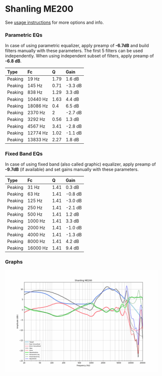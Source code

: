 # Shanling ME200
See [usage instructions](https://github.com/jaakkopasanen/AutoEq#usage) for more options and info.

### Parametric EQs
In case of using parametric equalizer, apply preamp of **-6.7dB** and build filters manually
with these parameters. The first 5 filters can be used independently.
When using independent subset of filters, apply preamp of **-6.8 dB**.

| Type    | Fc       |    Q | Gain    |
|:--------|:---------|:-----|:--------|
| Peaking | 19 Hz    | 1.79 | 1.6 dB  |
| Peaking | 145 Hz   | 0.71 | -3.3 dB |
| Peaking | 838 Hz   | 1.29 | 3.3 dB  |
| Peaking | 10440 Hz | 1.63 | 4.4 dB  |
| Peaking | 18086 Hz | 0.4  | 6.5 dB  |
| Peaking | 2370 Hz  | 2    | -2.7 dB |
| Peaking | 3292 Hz  | 0.56 | 1.3 dB  |
| Peaking | 4567 Hz  | 3.41 | -2.8 dB |
| Peaking | 12774 Hz | 1.02 | -1.1 dB |
| Peaking | 13833 Hz | 2.27 | 1.8 dB  |

### Fixed Band EQs
In case of using fixed band (also called graphic) equalizer, apply preamp of **-9.7dB**
(if available) and set gains manually with these parameters.

| Type    | Fc       |    Q | Gain    |
|:--------|:---------|:-----|:--------|
| Peaking | 31 Hz    | 1.41 | 0.3 dB  |
| Peaking | 63 Hz    | 1.41 | -0.8 dB |
| Peaking | 125 Hz   | 1.41 | -3.0 dB |
| Peaking | 250 Hz   | 1.41 | -2.1 dB |
| Peaking | 500 Hz   | 1.41 | 1.2 dB  |
| Peaking | 1000 Hz  | 1.41 | 3.3 dB  |
| Peaking | 2000 Hz  | 1.41 | -1.0 dB |
| Peaking | 4000 Hz  | 1.41 | -1.3 dB |
| Peaking | 8000 Hz  | 1.41 | 4.2 dB  |
| Peaking | 16000 Hz | 1.41 | 9.4 dB  |

### Graphs
![](./Shanling%20ME200.png)